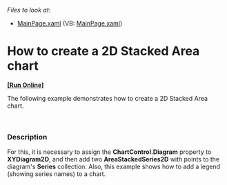 <!-- default file list -->
*Files to look at*:

* [MainPage.xaml](./CS/StackedAreaChart/MainPage.xaml) (VB: [MainPage.xaml](./VB/StackedAreaChart/MainPage.xaml))
<!-- default file list end -->
# How to create a 2D Stacked Area chart
<!-- run online -->
**[[Run Online]](https://codecentral.devexpress.com/e3711)**
<!-- run online end -->


<p>The following example demonstrates how to create a 2D Stacked Area chart.</p><br />



<h3>Description</h3>

<p>For this, it is necessary to assign the <strong>ChartControl.Diagram</strong> property to <strong>XYDiagram2D</strong>, and then add two <strong>AreaStackedSeries2D</strong> with points to the diagram&#39;s <strong>Series</strong> collection. Also, this example shows how to add a legend (showing series names) to a chart.</p><br />


<br/>


